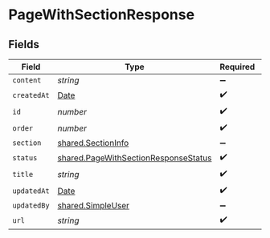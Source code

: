 # PageWithSectionResponse


## Fields

| Field                                                                                               | Type                                                                                                | Required                                                                                            | Description                                                                                         |
| --------------------------------------------------------------------------------------------------- | --------------------------------------------------------------------------------------------------- | --------------------------------------------------------------------------------------------------- | --------------------------------------------------------------------------------------------------- |
| `content`                                                                                           | *string*                                                                                            | :heavy_minus_sign:                                                                                  | N/A                                                                                                 |
| `createdAt`                                                                                         | [Date](https://developer.mozilla.org/en-US/docs/Web/JavaScript/Reference/Global_Objects/Date)       | :heavy_check_mark:                                                                                  | N/A                                                                                                 |
| `id`                                                                                                | *number*                                                                                            | :heavy_check_mark:                                                                                  | N/A                                                                                                 |
| `order`                                                                                             | *number*                                                                                            | :heavy_check_mark:                                                                                  | N/A                                                                                                 |
| `section`                                                                                           | [shared.SectionInfo](../../../sdk/models/shared/sectioninfo.md)                                     | :heavy_minus_sign:                                                                                  | N/A                                                                                                 |
| `status`                                                                                            | [shared.PageWithSectionResponseStatus](../../../sdk/models/shared/pagewithsectionresponsestatus.md) | :heavy_check_mark:                                                                                  | N/A                                                                                                 |
| `title`                                                                                             | *string*                                                                                            | :heavy_check_mark:                                                                                  | N/A                                                                                                 |
| `updatedAt`                                                                                         | [Date](https://developer.mozilla.org/en-US/docs/Web/JavaScript/Reference/Global_Objects/Date)       | :heavy_check_mark:                                                                                  | N/A                                                                                                 |
| `updatedBy`                                                                                         | [shared.SimpleUser](../../../sdk/models/shared/simpleuser.md)                                       | :heavy_minus_sign:                                                                                  | N/A                                                                                                 |
| `url`                                                                                               | *string*                                                                                            | :heavy_check_mark:                                                                                  | N/A                                                                                                 |